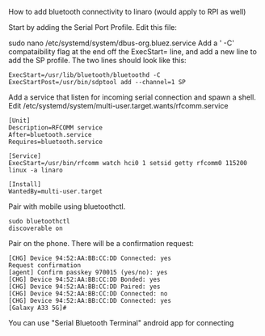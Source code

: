 How to add bluetooth connectivity to linaro (would apply to RPI as well)




Start by adding the Serial Port Profile. Edit this file:

sudo nano /etc/systemd/system/dbus-org.bluez.service
Add a ' -C' compataibility flag at the end off the ExecStart= line, and add a new line to add the SP profile. The two lines should look like this:

```
ExecStart=/usr/lib/bluetooth/bluetoothd -C
ExecStartPost=/usr/bin/sdptool add --channel=1 SP
```


Add a service that listen for incoming serial connection and spawn a shell. Edit /etc/systemd/system/multi-user.target.wants/rfcomm.service
```
[Unit]
Description=RFCOMM service
After=bluetooth.service
Requires=bluetooth.service

[Service]
ExecStart=/usr/bin/rfcomm watch hci0 1 setsid getty rfcomm0 115200 linux -a linaro

[Install]
WantedBy=multi-user.target
```

Pair with mobile using bluetoothctl.

```
sudo bluetoothctl
discoverable on
```

Pair on the phone. There will be a confirmation request:
```
[CHG] Device 94:52:AA:BB:CC:DD Connected: yes
Request confirmation
[agent] Confirm passkey 970015 (yes/no): yes
[CHG] Device 94:52:AA:BB:CC:DD Bonded: yes
[CHG] Device 94:52:AA:BB:CC:DD Paired: yes
[CHG] Device 94:52:AA:BB:CC:DD Connected: no
[CHG] Device 94:52:AA:BB:CC:DD Connected: yes
[Galaxy A33 5G]# 
```


You can use "Serial Bluetooth Terminal" android app for connecting


